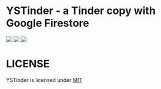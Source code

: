 # YSTinder - a Tinder copy with Google Firestore
![](https://img.shields.io/github/license/mashape/apistatus.svg)
![](https://img.shields.io/badge/platform-ios11.4%2B-orange.svg)
![](https://img.shields.io/badge/language-swift4.2-brightgreen.svg)

# LICENSE
YSTinder is licensed under [MIT](https://github.com/RenruiLiu/YSTinder/blob/master/LICENSE)
